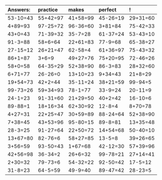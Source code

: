 | Answers: | practice | makes | perfect | ! |
| :--- | :--- | :--- | :--- | :--- |
| 53-10=43 | 55+42=97 | 41+58=99 | 45-26=19 | 29+31=60 | 
| 4+89=93 | 97-25=72 | 96-36=60 | 3+81=84 | 75-42=33 | 
| 43+0=43 | 71-39=32 | 35-7=28 | 61-37=24 | 53-43=10 | 
| 91-3=88 | 58+6=64 | 22+61=83 | 77-9=68 | 65-38=27 | 
| 27-15=12 | 26+21=47 | 62-58=4 | 61+36=97 | 75-43=32 | 
| 86+1=87 | 3+6=9 | 49+27=76 | 75+20=95 | 72-46=26 | 
| 58+0=58 | 64-35=29 | 52+38=90 | 86-3=83 | 28+32=60 | 
| 6+71=77 | 26-26=0 | 13+10=23 | 9+34=43 | 21+8=29 | 
| 19+54=73 | 42+2=44 | 35-11=24 | 38+21=59 | 99-94=5 | 
| 99-73=26 | 59+34=93 | 78-1=77 | 33-9=24 | 20-11=9 | 
| 24-1=23 | 91-31=60 | 21+29=50 | 40+2=42 | 16-10=6 | 
| 89-88=1 | 18+16=34 | 62+30=92 | 12-8=4 | 8+70=78 | 
| 4+27=31 | 22+25=47 | 30+59=89 | 88-24=64 | 52+38=90 | 
| 7+38=45 | 43+53=96 | 95-80=15 | 89-8=81 | 13+35=48 | 
| 28-3=25 | 91-27=64 | 22+50=72 | 14+54=68 | 50-40=10 | 
| 13+67=80 | 82-76=6 | 58+27=85 | 13-5=8 | 39+26=65 | 
| 3+56=59 | 93-50=43 | 1+67=68 | 42-12=30 | 57+39=96 | 
| 42+56=98 | 36-34=2 | 26+6=32 | 99-78=21 | 27+14=41 | 
| 2+30=32 | 79-73=6 | 54-32=22 | 92-50=42 | 17-5=12 | 
| 31-8=23 | 64-5=59 | 49-9=40 | 89-47=42 | 28-23=5 | 
